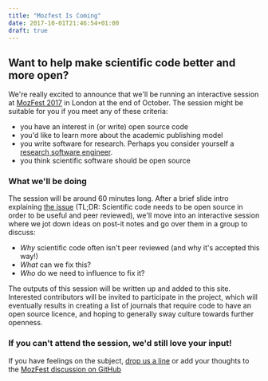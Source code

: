 ```yaml
---
title: "Mozfest Is Coming"
date: 2017-10-01T21:46:54+01:00
draft: true
---
```


## Want to help make scientific code better and more open?
We're really excited to announce that we'll be running an interactive session at [MozFest 2017](https://mozillafestival.org/) in London at the end of October. The session might be suitable for you if you meet any of these criteria:

- you have an interest in (or write) open source code
- you'd like to learn more about the academic publishing model
- you write software for research. Perhaps you consider yourself a [research software engineer](http://rse.ac.uk/).
- you think scientific software should be open source

### What we'll be doing

The session will be around 60 minutes long. After a brief slide intro explaining [the issue](http://codeisscience.com) (TL;DR: Scientific code needs to be open source in order to be useful and peer reviewed), we'll move into an interactive session where we jot down ideas on post-it notes and go over them in a group to discuss: 

- *Why* scientific code often isn't peer reviewed (and why it's accepted this way!)
- *What* can we fix this?
- *Who* do we need to influence to fix it? 

The outputs of this session will be written up and added to this site. Interested contributors will be invited to participate in the project, which will eventually results in creating a list of journals that require code to have an open source licence, and hoping to generally sway culture towards further openness. 

### If you can't attend the session, we'd still love your input!

If you have feelings on the subject, [drop us a line](https://github.com/MozillaFoundation/mozfest-program-2017/issues/71) or add your thoughts to the [MozFest discussion on GitHub](https://github.com/MozillaFoundation/mozfest-program-2017/issues/71) 


